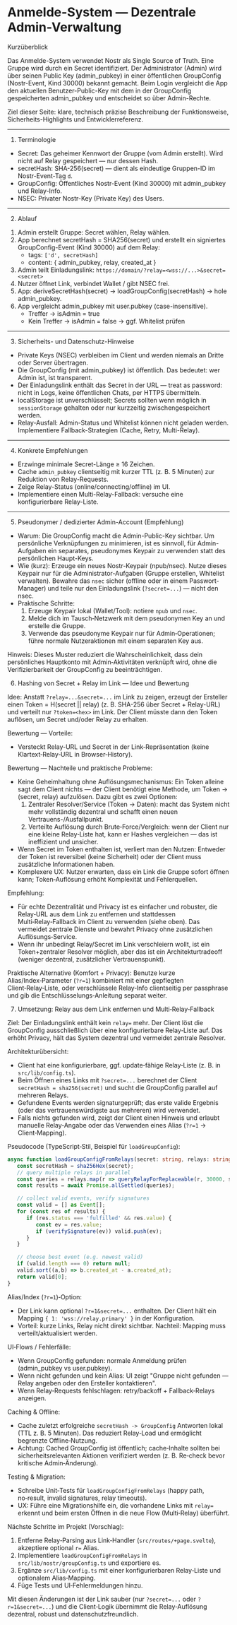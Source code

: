 # Anmelde-System — Dezentrale Admin-Verwaltung

Kurzüberblick

Das Anmelde-System verwendet Nostr als Single Source of Truth. Eine Gruppe wird durch ein Secret identifiziert. Der Administrator (Admin) wird über seinen Public Key (admin_pubkey) in einer öffentlichen GroupConfig (Nostr-Event, Kind 30000) bekannt gemacht. Beim Login vergleicht die App den aktuellen Benutzer-Public-Key mit dem in der GroupConfig gespeicherten admin_pubkey und entscheidet so über Admin-Rechte.

Ziel dieser Seite: klare, technisch präzise Beschreibung der Funktionsweise, Sicherheits-Highlights und Entwicklerreferenz.

---

1) Terminologie

- Secret: Das geheimer Kennwort der Gruppe (vom Admin erstellt). Wird nicht auf Relay gespeichert — nur dessen Hash.
- secretHash: SHA-256(secret) — dient als eindeutige Gruppen-ID im Nostr-Event-Tag `d`.
- GroupConfig: Öffentliches Nostr-Event (Kind 30000) mit admin_pubkey und Relay-Info.
- NSEC: Privater Nostr-Key (Private Key) des Users.

---

2) Ablauf

1. Admin erstellt Gruppe: Secret wählen, Relay wählen.
2. App berechnet secretHash = SHA256(secret) und erstellt ein signiertes GroupConfig-Event (Kind 30000) auf dem Relay:
   - tags: `['d', secretHash]`
   - content: { admin_pubkey, relay, created_at }
3. Admin teilt Einladungslink: `https://domain/?relay=<wss://...>&secret=<secret>`
4. Nutzer öffnet Link, verbindet Wallet / gibt NSEC frei.
5. App: deriveSecretHash(secret) → loadGroupConfig(secretHash) → hole admin_pubkey.
6. App vergleicht admin_pubkey mit user.pubkey (case-insensitive).
   - Treffer → isAdmin = true
   - Kein Treffer → isAdmin = false → ggf. Whitelist prüfen

---

3) Sicherheits- und Datenschutz-Hinweise

- Private Keys (NSEC) verbleiben im Client und werden niemals an Dritte oder Server übertragen.
- Die GroupConfig (mit admin_pubkey) ist öffentlich. Das bedeutet: wer Admin ist, ist transparent.
- Der Einladungslink enthält das Secret in der URL — treat as password: nicht in Logs, keine öffentlichen Chats, per HTTPS übermitteln.
- localStorage ist unverschlüsselt; Secrets sollten wenn möglich in `sessionStorage` gehalten oder nur kurzzeitig zwischengespeichert werden.
- Relay-Ausfall: Admin-Status und Whitelist können nicht geladen werden. Implementiere Fallback-Strategien (Cache, Retry, Multi-Relay).

---

4) Konkrete Empfehlungen

- Erzwinge minimale Secret-Länge ≥ 16 Zeichen.
- Cache `admin_pubkey` clientseitig mit kurzer TTL (z. B. 5 Minuten) zur Reduktion von Relay-Requests.
- Zeige Relay-Status (online/connecting/offline) im UI.
- Implementiere einen Multi-Relay-Fallback: versuche eine konfigurierbare Relay-Liste.

---

5) Pseudonymer / dedizierter Admin-Account (Empfehlung)

- Warum: Die GroupConfig macht die Admin-Public-Key sichtbar. Um persönliche Verknüpfungen zu minimieren, ist es sinnvoll, für Admin-Aufgaben ein separates, pseudonymes Keypair zu verwenden statt des persönlichen Haupt-Keys.
- Wie (kurz): Erzeuge ein neues Nostr-Keypair (npub/nsec). Nutze dieses Keypair nur für die Administrator-Aufgaben (Gruppe erstellen, Whitelist verwalten). Bewahre das `nsec` sicher (offline oder in einem Passwort-Manager) und teile nur den Einladungslink (`?secret=...`) — nicht den nsec.
- Praktische Schritte:
   1. Erzeuge Keypair lokal (Wallet/Tool): notiere `npub` und `nsec`.
   2. Melde dich im Tausch‑Netzwerk mit dem pseudonymen Key an und erstelle die Gruppe.
   3. Verwende das pseudonyme Keypair nur für Admin‑Operationen; führe normale Nutzeraktionen mit einem separaten Key aus.

Hinweis: Dieses Muster reduziert die Wahrscheinlichkeit, dass dein persönliches Hauptkonto mit Admin‑Aktivitäten verknüpft wird, ohne die Verifizierbarkeit der GroupConfig zu beeinträchtigen.

6) Hashing von Secret + Relay im Link — Idee und Bewertung

Idee: Anstatt `?relay=...&secret=...` im Link zu zeigen, erzeugt der Ersteller einen Token = H(secret || relay) (z. B. SHA-256 über Secret + Relay-URL) und verteilt nur `?token=<hex>` im Link. Der Client müsste dann den Token auflösen, um Secret und/oder Relay zu erhalten.

Bewertung — Vorteile:
- Versteckt Relay-URL und Secret in der Link‑Repräsentation (keine Klartext‑Relay‑URL in Browser‑History).

Bewertung — Nachteile und praktische Probleme:
- Keine Geheimhaltung ohne Auflösungsmechanismus: Ein Token alleine sagt dem Client nichts — der Client benötigt eine Methode, um Token → (secret, relay) aufzulösen. Dazu gibt es zwei Optionen:
   1. Zentraler Resolver/Service (Token → Daten): macht das System nicht mehr vollständig dezentral und schafft einen neuen Vertrauens-/Ausfallpunkt.
   2. Verteilte Auflösung durch Brute‑Force/Vergleich: wenn der Client nur eine kleine Relay‑Liste hat, kann er Hashes vergleichen — das ist ineffizient und unsicher.
- Wenn Secret im Token enthalten ist, verliert man den Nutzen: Entweder der Token ist reversibel (keine Sicherheit) oder der Client muss zusätzliche Informationen haben.
- Komplexere UX: Nutzer erwarten, dass ein Link die Gruppe sofort öffnen kann; Token‑Auflösung erhöht Komplexität und Fehlerquellen.

Empfehlung:
- Für echte Dezentralität und Privacy ist es einfacher und robuster, die Relay‑URL aus dem Link zu entfernen und stattdessen Multi‑Relay‑Fallback im Client zu verwenden (siehe oben). Das vermeidet zentrale Dienste und bewahrt Privacy ohne zusätzlichen Auflösungs‑Service.
- Wenn ihr unbedingt Relay/Secret im Link verschleiern wollt, ist ein Token+zentraler Resolver möglich, aber das ist ein Architekturtradeoff (weniger dezentral, zusätzlicher Vertrauenspunkt).

Praktische Alternative (Komfort + Privacy): Benutze kurze Alias/Index‑Parameter (`?r=1`) kombiniert mit einer gepflegten Client‑Relay‑Liste, oder verschlüssele Relay‑Info clientseitig per passphrase und gib die Entschlüsselungs‑Anleitung separat weiter.

7) Umsetzung: Relay aus dem Link entfernen und Multi‑Relay‑Fallback

Ziel: Der Einladungslink enthält kein `relay=` mehr. Der Client löst die GroupConfig ausschließlich über eine konfigurierbare Relay‑Liste auf. Das erhöht Privacy, hält das System dezentral und vermeidet zentrale Resolver.

Architekturübersicht:
- Client hat eine konfigurierbare, ggf. update‑fähige Relay‑Liste (z. B. in `src/lib/config.ts`).
- Beim Öffnen eines Links mit `?secret=...` berechnet der Client `secretHash = sha256(secret)` und sucht die GroupConfig parallel auf mehreren Relays.
- Gefundene Events werden signaturgeprüft; das erste valide Ergebnis (oder das vertrauenswürdigste aus mehreren) wird verwendet.
- Falls nichts gefunden wird, zeigt der Client einen Hinweis und erlaubt manuelle Relay‑Angabe oder das Verwenden eines Alias (`?r=1` → Client‑Mapping).

Pseudocode (TypeScript‑Stil, Beispiel für `loadGroupConfig`):

```ts
async function loadGroupConfigFromRelays(secret: string, relays: string[]) {
   const secretHash = sha256Hex(secret);
   // query multiple relays in parallel
   const queries = relays.map(r => queryRelayForReplaceable(r, 30000, secretHash));
   const results = await Promise.allSettled(queries);

   // collect valid events, verify signatures
   const valid = [] as Event[];
   for (const res of results) {
      if (res.status === 'fulfilled' && res.value) {
         const ev = res.value;
         if (verifySignature(ev)) valid.push(ev);
      }
   }

   // choose best event (e.g. newest valid)
   if (valid.length === 0) return null;
   valid.sort((a,b) => b.created_at - a.created_at);
   return valid[0];
}
```

Alias/Index (`?r=1`)‑Option:
- Der Link kann optional `?r=1&secret=...` enthalten. Der Client hält ein Mapping `{ 1: 'wss://relay.primary' }` in der Konfiguration.
- Vorteil: kurze Links, Relay nicht direkt sichtbar. Nachteil: Mapping muss verteilt/aktualisiert werden.

UI‑Flows / Fehlerfälle:
- Wenn GroupConfig gefunden: normale Anmeldung prüfen (admin_pubkey vs user.pubkey).
- Wenn nicht gefunden und kein Alias: UI zeigt "Gruppe nicht gefunden — Relay angeben oder den Ersteller kontaktieren".
- Wenn Relay‑Requests fehlschlagen: retry/backoff + Fallback‑Relays anzeigen.

Caching & Offline:
- Cache zuletzt erfolgreiche `secretHash -> GroupConfig` Antworten lokal (TTL z. B. 5 Minuten). Das reduziert Relay‑Load und ermöglicht begrenzte Offline‑Nutzung.
- Achtung: Cached GroupConfig ist öffentlich; cache‑Inhalte sollten bei sicherheitsrelevanten Aktionen verifiziert werden (z. B. Re‑check bevor kritische Admin‑Änderung).

Testing & Migration:
- Schreibe Unit‑Tests für `loadGroupConfigFromRelays` (happy path, no‑result, invalid signatures, relay timeouts).
- UX: Führe eine Migrationshilfe ein, die vorhandene Links mit `relay=` erkennt und beim ersten Öffnen in die neue Flow (Multi‑Relay) überführt.

Nächste Schritte im Projekt (Vorschlag):
1. Entferne Relay‑Parsing aus Link‑Handler (`src/routes/+page.svelte`), akzeptiere optional `r=` Alias.
2. Implementiere `loadGroupConfigFromRelays` in `src/lib/nostr/groupConfig.ts` und exportiere es.
3. Ergänze `src/lib/config.ts` mit einer konfigurierbaren Relay‑Liste und optionalem Alias‑Mapping.
4. Füge Tests und UI‑Fehlermeldungen hinzu.

Mit diesen Änderungen ist der Link sauber (nur `?secret=...` oder `?r=1&secret=...`) und die Client‑Logik übernimmt die Relay‑Auflösung dezentral, robust und datenschutzfreundlich.

